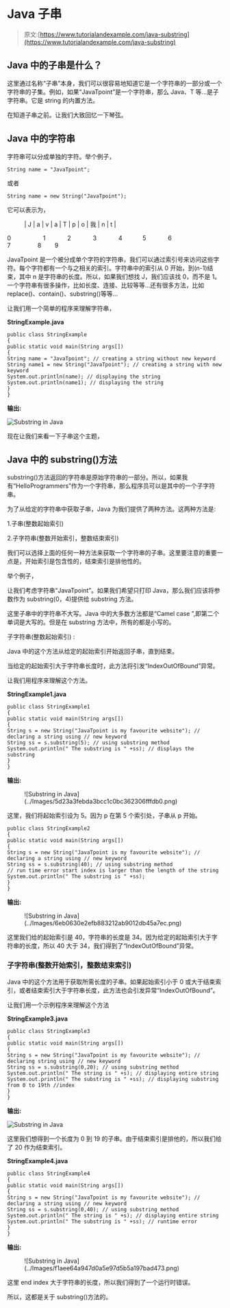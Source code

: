 # Java 子串

> 原文:[https://www.tutorialandexample.com/java-substring](https://www.tutorialandexample.com/java-substring)

## Java 中的子串是什么？

这里通过名称“子串”本身，我们可以很容易地知道它是一个字符串的一部分或一个字符串的子集。例如，如果“JavaTpoint”是一个字符串，那么 Java、T 等...是子字符串。它是 string 的内置方法。

在知道子串之前。让我们大致回忆一下琴弦。

## Java 中的字符串

字符串可以分成单独的字符。举个例子，

```
String name = "JavaTpoint";
```

或者

```
String name = new String("JavaTpoint");
```

它可以表示为，

<figure class="wp-block-table">

| J | a | v | a | T | p | o | 我 | n | t |

</figure>

0                   1             2             3             4            5             6              7                8        9

JavaTpoint 是一个被分成单个字符的字符串，我们可以通过索引号来访问这些字符。每个字符都有一个与之相关的索引。字符串中的索引从 0 开始，到(n-1)结束，其中 n 是字符串的长度。所以，如果我们想找 J，我们应该找 0，而不是 1。一个字符串有很多操作，比如长度、连接、比较等等…还有很多方法，比如 replace()、contain()、substring()等等…

让我们用一个简单的程序来理解字符串，

**StringExample.java**

```
public class StringExample
{
public static void main(String args[])
{
String name = "JavaTpoint"; // creating a string without new keyword
String name1 = new String("JavaTpoint"); // creating a string with new keyword
System.out.println(name); // displaying the string
System.out.println(name1); // displaying the string
}
} 
```

**输出:**

![Substring in Java](../Images/15f4f6138d0b4d1487fb613510dbaed9.png)  

现在让我们来看一下子串这个主题，

## Java 中的 substring()方法

substring()方法返回的字符串是原始字符串的一部分。所以，如果我有“HelloProgrammers”作为一个字符串，那么程序员可以是其中的一个子字符串。

为了从给定的字符串中获取子串，Java 为我们提供了两种方法。这两种方法是:

1.子串(整数起始索引)

2.子字符串(整数开始索引，整数结束索引)

我们可以选择上面的任何一种方法来获取一个字符串的子串。这里要注意的重要一点是，开始索引是包含性的，结束索引是排他性的。

举个例子，

让我们考虑字符串“JavaTpoint”。如果我们希望只打印 Java，那么我们应该将参数作为 substring(0，4)提供给 substring 方法。

这里子串中的字符串不大写。Java 中的大多数方法都是“Camel case ”,即第二个单词是大写的。但是在 substring 方法中，所有的都是小写的。

子字符串(整数起始索引) :

Java 中的这个方法从给定的起始索引开始返回子串，直到结束。

当给定的起始索引大于字符串长度时，此方法将引发“IndexOutOfBound”异常。

让我们用程序来理解这个方法。

**StringExample1.java**

```
public class StringExample1
{
public static void main(String args[])
{
String s = new String("JavaTpoint is my favourite website"); // declaring a string using // new keyword 
String ss = s.substring(5); // using substring method 
System.out.println(" The substring is " +ss); // displays the substring
}
}
```

**输出:**

<figure class="wp-block-image">![Substring in Java](../Images/5d23a3febda3bcc1c0bc362306fffdb0.png)</figure>

这里，我们将起始索引设为 5。因为 p 在第 5 个索引处，子串从 p 开始。

```
public class StringExample2
{
public static void main(String args[])
{
String s = new String("JavaTpoint is my favourite website"); // declaring a string using // new keyword
String ss = s.substring(40); // using substring method
// run time error start index is larger than the length of the string
System.out.println(" The substring is " +ss); 
}
} 
```

**输出:**

<figure class="wp-block-image">![Substring in Java](../Images/6eb0630e2efb883212ab9012db45a7ec.png)</figure>

这里我们给的起始索引是 40，字符串的长度是 34。因为给定的起始索引大于字符串的长度，所以 40 大于 34，我们得到了“IndexOutOfBound”异常。

### 子字符串(整数开始索引，整数结束索引)

Java 中的这个方法用于获取所需长度的子串。如果起始索引小于 0 或大于结束索引，或者结束索引大于字符串长度，此方法也会引发异常“IndexOutOfBound”。

让我们用一个示例程序来理解这个方法

**StringExample3.java**

```
public class StringExample3
{
public static void main(String args[])
{
String s = new String("JavaTpoint is my favourite website"); // declaring string using // new keyword
String ss = s.substring(0,20); // using substring method
System.out.println(" The string is " +s); // displaying entire string
System.out.println(" The substring is " +ss); // displaying substring from 0 to 19th //index
}
} 
```

**输出:**

![Substring in Java](../Images/a8523c7e6153588974735c8c86cee3a8.png)  

这里我们想得到一个长度为 0 到 19 的子串。由于结束索引是排他的，所以我们给了 20 作为结束索引。

**StringExample4.java**

```
public class StringExample4
{
public static void main(String args[])
{
String s = new String("JavaTpoint is my favourite website"); // declaring a string using // new keyword
String ss = s.substring(0,40); // using substring method
System.out.println(" The string is " +s); // displaying entire string
System.out.println(" The substring is " +ss); // runtime error
}
}
```

**输出:**

<figure class="wp-block-image">![Substring in Java](../Images/f1aee64a947d0a5e97d5b5a197bad473.png)</figure>

这里 end index 大于字符串的长度，所以我们得到了一个运行时错误。

所以，这都是关于 substring()方法的。